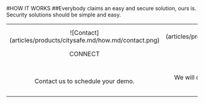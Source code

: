 <div class="product-how" markdown="1">
#HOW IT WORKS
##Everybody claims an easy and secure solution, ours is.<br/>Security solutions should be simple and easy.<br/>

|   |   |   |
|:------:|:----------:|:----------:|
| ![Contact] (articles/products/citysafe.md/how.md/contact.png)<p class="how-title">CONNECT</p><br/><p class="how-description">Contact us to schedule your demo.</p> | ![Configure] (articles/products/citysafe.md/how.md/configure.png)<p class="how-title">CONFIGURE</p><br/><p class="how-description">We will configure CitySafe to your organization's needs.</p> | ![Done] (articles/products/citysafe.md/how.md/done.png)<p class="how-title">YAY! DONE</p><br/><p class="how-description">Sit back and let CitySafe protect you.</p > |
</div>